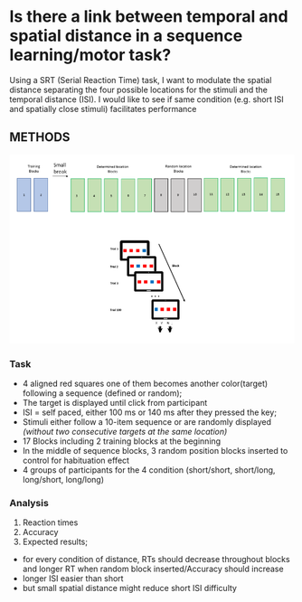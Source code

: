 # Is there a link between temporal and spatial distance in a sequence learning/motor task?

Using a SRT (Serial Reaction Time) task, I want to modulate the spatial distance separating the four possible locations for the stimuli and the temporal distance (ISI). I would like to see if same condition (e.g. short ISI and spatially close stimuli) facilitates performance

## METHODS
![This a schema of the design](designtasktest.PNG)
### Task
- 4 aligned red squares one of them becomes another color(target) following a sequence (defined or random);
- The target is displayed until click from participant
- ISI = self paced, either 100 ms or 140 ms after they pressed the key;
- Stimuli either follow a 10-item sequence or are randomly displayed *(without two consecutive targets at the same location)*
- 17 Blocks including 2 training blocks at the beginning
- In the middle of sequence blocks, 3 random position blocks inserted to control for habituation effect
- 4 groups of participants for the 4 condition (short/short, short/long, long/short, long/long)

### Analysis

1. Reaction times
2. Accuracy
3. Expected results;
- for every condition of distance, RTs should decrease throughout blocks and longer RT when random block inserted/Accuracy should increase
- longer ISI easier than short
- but small spatial distance might reduce short ISI difficulty
